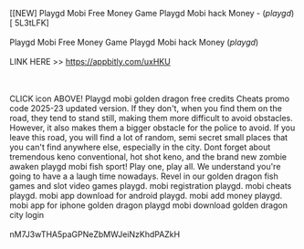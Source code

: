 [[NEW] Playgd Mobi Free Money Game Playgd Mobi hack Money - (*playgd*) [ 5L3tLFK]
<br>
<br>Playgd Mobi Free Money Game Playgd Mobi hack Money (*playgd*)
<br>
<br>LINK HERE >> https://appbitly.com/uxHKU

<br>
<br>CLICK  icon ABOVE! Playgd mobi golden dragon free credits Cheats promo code 2025-23 updated version.  If they don't, when you find them on the road, they tend to stand still, making them more difficult to avoid obstacles.  However, it also makes them a bigger obstacle for the police to avoid.  If you leave this road, you will find a lot of random, semi secret small places that you can't find anywhere else, especially in the city. Dont forget about tremendous keno conventional, hot shot keno, and the brand new zombie awaken playgd mobi fish sport! Play one, play all.  We understand you're going to have a a laugh time nowadays.  Revel in our golden dragon fish games and slot video games playgd. mobi registration playgd. mobi cheats playgd. mobi app download for android playgd. mobi add money playgd. mobi app for iphone golden dragon playgd mobi download golden dragon city login
<br>
<br>nM7J3wTHA5paGPNeZbMWJeiNzKhdPAZkH
<br>
